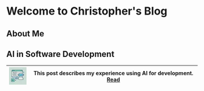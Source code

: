 # Welcome to Christopher's Blog

## About Me

## AI in Software Development

| ![AI in Software Development](assets/img/AI_in_Software_Development.webp) | This post describes my experience using AI for development. [Read](posts/AI_in_Software_Development.md) |
|--------------------------------|--------------------------------------------------------------------------------|

